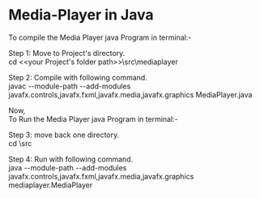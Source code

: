 # Media-Player in Java  
To compile the Media Player java Program in terminal:-  
  
Step 1: Move to Project's directory.  
cd <<your Project's folder path>>\src\mediaplayer    
  
Step 2: Compile with following command.   
javac --module-path <your javafx lib folder path> --add-modules javafx.controls,javafx.fxml,javafx.media,javafx.graphics MediaPlayer.java    
  
Now,   
To Run the Media Player java Program in terminal:-  
    
Step 3: move back one directory.  
cd <your folder path>\src  
  
Step 4: Run with following command.  
java --module-path <your javafx lib folder path> --add-modules javafx.controls,javafx.fxml,javafx.media,javafx.graphics mediaplayer.MediaPlayer  
